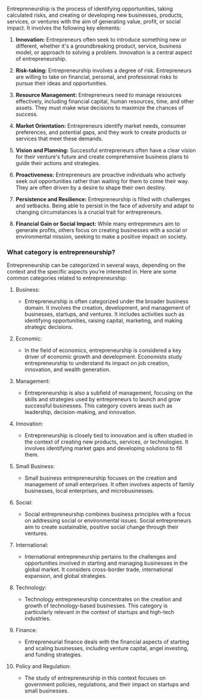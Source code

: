 Entrepreneurship is the process of identifying opportunities, taking calculated risks, and creating or developing new businesses, products, services, or ventures with the aim of generating value, profit, or social impact. It involves the following key elements:

1. **Innovation:** Entrepreneurs often seek to introduce something new or different, whether it's a groundbreaking product, service, business model, or approach to solving a problem. Innovation is a central aspect of entrepreneurship.
    
2. **Risk-taking:** Entrepreneurship involves a degree of risk. Entrepreneurs are willing to take on financial, personal, and professional risks to pursue their ideas and opportunities.
    
3. **Resource Management:** Entrepreneurs need to manage resources effectively, including financial capital, human resources, time, and other assets. They must make wise decisions to maximize the chances of success.
    
4. **Market Orientation:** Entrepreneurs identify market needs, consumer preferences, and potential gaps, and they work to create products or services that meet these demands.
    
5. **Vision and Planning:** Successful entrepreneurs often have a clear vision for their venture's future and create comprehensive business plans to guide their actions and strategies.
    
6. **Proactiveness:** Entrepreneurs are proactive individuals who actively seek out opportunities rather than waiting for them to come their way. They are often driven by a desire to shape their own destiny.
    
7. **Persistence and Resilience:** Entrepreneurship is filled with challenges and setbacks. Being able to persist in the face of adversity and adapt to changing circumstances is a crucial trait for entrepreneurs.
    
8. **Financial Gain or Social Impact:** While many entrepreneurs aim to generate profits, others focus on creating businesses with a social or environmental mission, seeking to make a positive impact on society.


### What category is entrepreneurship?

Entrepreneurship can be categorized in several ways, depending on the context and the specific aspects you're interested in. Here are some common categories related to entrepreneurship:

1. Business:
    
    - Entrepreneurship is often categorized under the broader business domain. It involves the creation, development, and management of businesses, startups, and ventures. It includes activities such as identifying opportunities, raising capital, marketing, and making strategic decisions.
2. Economic:
    
    - In the field of economics, entrepreneurship is considered a key driver of economic growth and development. Economists study entrepreneurship to understand its impact on job creation, innovation, and wealth generation.
3. Management:
    
    - Entrepreneurship is also a subfield of management, focusing on the skills and strategies used by entrepreneurs to launch and grow successful businesses. This category covers areas such as leadership, decision-making, and innovation.
4. Innovation:
    
    - Entrepreneurship is closely tied to innovation and is often studied in the context of creating new products, services, or technologies. It involves identifying market gaps and developing solutions to fill them.
5. Small Business:
    
    - Small business entrepreneurship focuses on the creation and management of small enterprises. It often involves aspects of family businesses, local enterprises, and microbusinesses.
6. Social:
    
    - Social entrepreneurship combines business principles with a focus on addressing social or environmental issues. Social entrepreneurs aim to create sustainable, positive social change through their ventures.
7. International:
    
    - International entrepreneurship pertains to the challenges and opportunities involved in starting and managing businesses in the global market. It considers cross-border trade, international expansion, and global strategies.
8. Technology:
    
    - Technology entrepreneurship concentrates on the creation and growth of technology-based businesses. This category is particularly relevant in the context of startups and high-tech industries.
9. Finance:
    
    - Entrepreneurial finance deals with the financial aspects of starting and scaling businesses, including venture capital, angel investing, and funding strategies.
10. Policy and Regulation:
    
    - The study of entrepreneurship in this context focuses on government policies, regulations, and their impact on startups and small businesses.